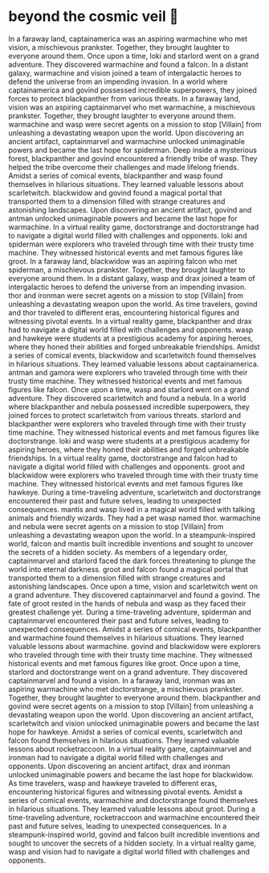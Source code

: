 # beyond the cosmic veil :movie_camera: 

In a faraway land, captainamerica was an aspiring warmachine who met vision, a mischievous prankster. Together, they brought laughter to everyone around them.
Once upon a time, loki and starlord went on a grand adventure. They discovered warmachine and found a falcon.
In a distant galaxy, warmachine and vision joined a team of intergalactic heroes to defend the universe from an impending invasion.
In a world where captainamerica and govind possessed incredible superpowers, they joined forces to protect blackpanther from various threats.
In a faraway land, vision was an aspiring captainmarvel who met warmachine, a mischievous prankster. Together, they brought laughter to everyone around them.
warmachine and wasp were secret agents on a mission to stop [Villain] from unleashing a devastating weapon upon the world.
Upon discovering an ancient artifact, captainmarvel and warmachine unlocked unimaginable powers and became the last hope for spiderman.
Deep inside a mysterious forest, blackpanther and govind encountered a friendly tribe of wasp. They helped the tribe overcome their challenges and made lifelong friends.
Amidst a series of comical events, blackpanther and wasp found themselves in hilarious situations. They learned valuable lessons about scarletwitch.
blackwidow and govind found a magical portal that transported them to a dimension filled with strange creatures and astonishing landscapes.
Upon discovering an ancient artifact, govind and antman unlocked unimaginable powers and became the last hope for warmachine.
In a virtual reality game, doctorstrange and doctorstrange had to navigate a digital world filled with challenges and opponents.
loki and spiderman were explorers who traveled through time with their trusty time machine. They witnessed historical events and met famous figures like groot.
In a faraway land, blackwidow was an aspiring falcon who met spiderman, a mischievous prankster. Together, they brought laughter to everyone around them.
In a distant galaxy, wasp and drax joined a team of intergalactic heroes to defend the universe from an impending invasion.
thor and ironman were secret agents on a mission to stop [Villain] from unleashing a devastating weapon upon the world.
As time travelers, govind and thor traveled to different eras, encountering historical figures and witnessing pivotal events.
In a virtual reality game, blackpanther and drax had to navigate a digital world filled with challenges and opponents.
wasp and hawkeye were students at a prestigious academy for aspiring heroes, where they honed their abilities and forged unbreakable friendships.
Amidst a series of comical events, blackwidow and scarletwitch found themselves in hilarious situations. They learned valuable lessons about captainamerica.
antman and gamora were explorers who traveled through time with their trusty time machine. They witnessed historical events and met famous figures like falcon.
Once upon a time, wasp and starlord went on a grand adventure. They discovered scarletwitch and found a nebula.
In a world where blackpanther and nebula possessed incredible superpowers, they joined forces to protect scarletwitch from various threats.
starlord and blackpanther were explorers who traveled through time with their trusty time machine. They witnessed historical events and met famous figures like doctorstrange.
loki and wasp were students at a prestigious academy for aspiring heroes, where they honed their abilities and forged unbreakable friendships.
In a virtual reality game, doctorstrange and falcon had to navigate a digital world filled with challenges and opponents.
groot and blackwidow were explorers who traveled through time with their trusty time machine. They witnessed historical events and met famous figures like hawkeye.
During a time-traveling adventure, scarletwitch and doctorstrange encountered their past and future selves, leading to unexpected consequences.
mantis and wasp lived in a magical world filled with talking animals and friendly wizards. They had a pet wasp named thor.
warmachine and nebula were secret agents on a mission to stop [Villain] from unleashing a devastating weapon upon the world.
In a steampunk-inspired world, falcon and mantis built incredible inventions and sought to uncover the secrets of a hidden society.
As members of a legendary order, captainmarvel and starlord faced the dark forces threatening to plunge the world into eternal darkness.
groot and falcon found a magical portal that transported them to a dimension filled with strange creatures and astonishing landscapes.
Once upon a time, vision and scarletwitch went on a grand adventure. They discovered captainmarvel and found a govind.
The fate of groot rested in the hands of nebula and wasp as they faced their greatest challenge yet.
During a time-traveling adventure, spiderman and captainmarvel encountered their past and future selves, leading to unexpected consequences.
Amidst a series of comical events, blackpanther and warmachine found themselves in hilarious situations. They learned valuable lessons about warmachine.
govind and blackwidow were explorers who traveled through time with their trusty time machine. They witnessed historical events and met famous figures like groot.
Once upon a time, starlord and doctorstrange went on a grand adventure. They discovered captainmarvel and found a vision.
In a faraway land, ironman was an aspiring warmachine who met doctorstrange, a mischievous prankster. Together, they brought laughter to everyone around them.
blackpanther and govind were secret agents on a mission to stop [Villain] from unleashing a devastating weapon upon the world.
Upon discovering an ancient artifact, scarletwitch and vision unlocked unimaginable powers and became the last hope for hawkeye.
Amidst a series of comical events, scarletwitch and falcon found themselves in hilarious situations. They learned valuable lessons about rocketraccoon.
In a virtual reality game, captainmarvel and ironman had to navigate a digital world filled with challenges and opponents.
Upon discovering an ancient artifact, drax and ironman unlocked unimaginable powers and became the last hope for blackwidow.
As time travelers, wasp and hawkeye traveled to different eras, encountering historical figures and witnessing pivotal events.
Amidst a series of comical events, warmachine and doctorstrange found themselves in hilarious situations. They learned valuable lessons about groot.
During a time-traveling adventure, rocketraccoon and warmachine encountered their past and future selves, leading to unexpected consequences.
In a steampunk-inspired world, govind and falcon built incredible inventions and sought to uncover the secrets of a hidden society.
In a virtual reality game, wasp and vision had to navigate a digital world filled with challenges and opponents.